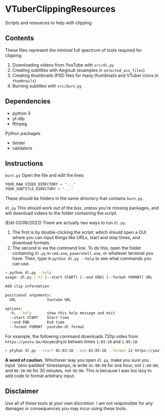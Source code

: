 # VTuberClippingResources
Scripts and resources to help with clipping

## Contents
These files represent the minimal full spectrum of tools required for clipping: 
1. Downloading videos from YouTube with `src/dl.py`
2. Creating subtitles with Aegisub (examples in `selected_ass_files`)
3. Creating thumbnails (PSD files for many thumbnails and VTuber icons in `thumbnails`)
4. Burning subtitles with `src/burn.py`

## Dependencies
- python 3
- yt-dlp
- ffmpeg

Python packages
- tkinter
- validators

## Instructions
`burn.py`
Open the file and edit the lines 
```python
YOUR_RAW_VIDEO_DIRECTORY = "..."
YOUR_SUBTITLE_DIRECTORY = "..."
```
These should be folders in the same directory that contains `burn.py`. 

`dl.py`
This should work out of the box, unless you're missing packages, and will download videos to the folder containing the script. 

(Edit 03/06/2022) 
There are actually two ways to run `dl.py`. 
1. The first is by double-clicking the script, which should open a GUI where you can input things like URLs, start and stop times, and download formats. 
2. The second is via the command line. To do this, open the folder containing `dl.py` in `cmd.exe`, `powershell.exe`, or whatever terminal you have. Then, type in `python dl.py --help` to see what commands you can use. 

```bash
> python dl.py --help
usage: dl.py [-h] [--start START] [--end END] [--format FORMAT] URL

Add clip information

positional arguments:
  URL              Youtube URL

options:
  -h, --help       show this help message and exit
  --start START    Start time
  --end END        End time
  --format FORMAT  youtube-dl format
```

For example, the following command downloads 720p video from `https://youtu.be/4UeyWzQFgJU` betwen times `1:03:10` and `1:05:10`. 
```bash
> ptyhon dl.py --start 01:03:10 --end 01:05:10 --format 22 https://youtu.be/4UeyWzQFgJU
```

**A word of caution.** Whichever way you open `dl.py`, make you sure you input 'zero-padded' timestamps, ie write `01:00:00` for one hour, not `1:00:00`, and `00:30:00` for 30 minutes, not `30:00`. This is because I was too lazy to add code to format arbitrary input. 

## Disclaimer
Use all of these tools at your own discretion. I am not responsible for any damages or consequences you may incur using these tools. 

